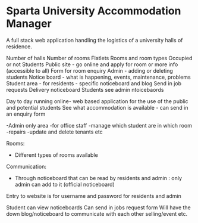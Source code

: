 # Sparta University  Accommodation Manager
A full stack web application handling the logistics of a university halls of residence. 


Number of halls 
Number of rooms
Flatlets
Rooms and room types
Occupied or not
Students 
Public site - go online and apply for room or more info (accessible to all)
Form for room enquiry
Admin - adding or deleting students
Notice board - what is happening, events, maintenance, problems
Student area - for residents - specific noticeboard and blog
Send in job requests
Delivery noticeboard 
Students see admin ntoicebaords 

Day to day running online- web based application for the use of the public and potential students
See what accommodation is available - can send in an enquiry form

-Admin only area
-for office staff
-manage which student are in which room
-repairs
-update and delete tenants etc

Rooms:
- Different types of rooms available

Communication:
- Through noticeboard that can be read by residents and admin : only admin can add to it (official noticeboard)

Entry to website is for username and password for residents and admin

Student can view noticeboards
Can send in jobs request form 
Will have the down blog/noticeboard to communicate with each other selling/event etc. 
